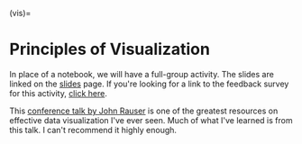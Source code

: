 (vis)=
# Principles of Visualization

In place of a notebook, we will have a full-group activity. The slides are linked on the [slides](slides) page. If you're looking for a link to the feedback survey for this activity, [click here](https://forms.gle/PpoKEGgjPfkPtTn86).

This [conference talk by John Rauser](https://www.youtube.com/watch?v=fSgEeI2Xpdc) is one of the greatest resources on effective data visualization I've ever seen. Much of what I've learned is from this talk. I can't recommend it highly enough.
